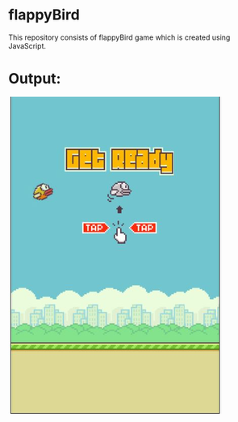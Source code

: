# flappyBird

This repository consists of flappyBird game which is created using JavaScript.

# Output:<br>
![Demo0](https://github.com/nikeshkalu/flappyBird/blob/master/output.JPG)
